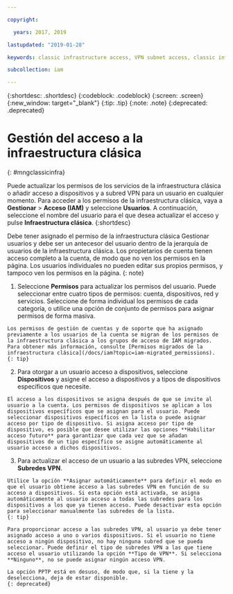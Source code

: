 ```yaml
---

copyright:

  years: 2017, 2019

lastupdated: "2019-01-28"

keywords: classic infrastructure access, VPN subnet access, classic infrastructure permissions, device access

subcollection: iam

---
```


{:shortdesc: .shortdesc}
{:codeblock: .codeblock}
{:screen: .screen}
{:new_window: target="_blank"}
{:tip: .tip}
{:note: .note}
{:deprecated: .deprecated}

# Gestión del acceso a la infraestructura clásica
{: #mngclassicinfra}

Puede actualizar los permisos de los servicios de la infraestructura clásica o añadir acceso a dispositivos y a subred VPN para un usuario en cualquier momento. Para acceder a los permisos de la infraestructura clásica, vaya a **Gestionar** &gt; **Acceso (IAM)** y seleccione **Usuarios**. A continuación, seleccione el nombre del usuario para el que desea actualizar el acceso y pulse **Infraestructura clásica**.
{:shortdesc}

Debe tener asignado el permiso de la infraestructura clásica Gestionar usuarios y debe ser un antecesor del usuario dentro de la jerarquía de usuarios de la infraestructura clásica. Los propietarios de cuenta tienen acceso completo a la cuenta, de modo que no ven los permisos en la página. Los usuarios individuales no pueden editar sus propios permisos, y tampoco ven los permisos en la página.
{: note}

  1. Seleccione **Permisos** para actualizar los permisos del usuario. Puede seleccionar entre cuatro tipos de permisos: cuenta, dispositivos, red y servicios. Seleccione de forma individual los permisos de cada categoría, o utilice una opción de conjunto de permisos para asignar permisos de forma masiva.

    Los permisos de gestión de cuentas y de soporte que ha asignado previamente a los usuarios de la cuenta se migran de los permisos de la infraestructura clásica a los grupos de acceso de IAM migrados. Para obtener más información, consulte [Permisos migrados de la infraestructura clásica](/docs/iam?topic=iam-migrated_permissions).
    {: tip}

  2. Para otorgar a un usuario acceso a dispositivos, seleccione **Dispositivos** y asigne el acceso a dispositivos y a tipos de dispositivos específicos que necesite.

    El acceso a los dispositivos se asigna después de que se invite al usuario a la cuenta. Los permisos de dispositivos se aplican a los dispositivos específicos que se asignan para el usuario. Puede seleccionar dispositivos específicos en la lista o puede asignar acceso por tipo de dispositivo. Si asigna acceso por tipo de dispositivo, es posible que desee utilizar las opciones **Habilitar acceso futuro** para garantizar que cada vez que se añadan dispositivos de un tipo específico se asigne automáticamente al usuario acceso a dichos dispositivos.

  3. Para actualizar el acceso de un usuario a las subredes VPN, seleccione **Subredes VPN**.

    Utilice la opción **Asignar automáticamente** para definir el modo en que el usuario obtiene acceso a las subredes VPN en función de su acceso a dispositivos. Si esta opción está activada, se asigna automáticamente al usuario acceso a todas las subredes para los dispositivos a los que ya tienen acceso. Puede desactivar esta opción para seleccionar manualmente las subredes de la lista.
    {: tip}

    Para proporcionar acceso a las subredes VPN, al usuario ya debe tener asignado acceso a uno o varios dispositivos. Si el usuario no tiene acceso a ningún dispositivo, no hay ninguna subred que se pueda seleccionar. Puede definir el tipo de subredes VPN a las que tiene acceso el usuario utilizando la opción **Tipo de VPN**. Si selecciona **Ninguno**, no se puede asignar ningún acceso VPN.

    La opción PPTP está en desuso, de modo que, si la tiene y la deselecciona, deja de estar disponible.
    {: deprecated}
